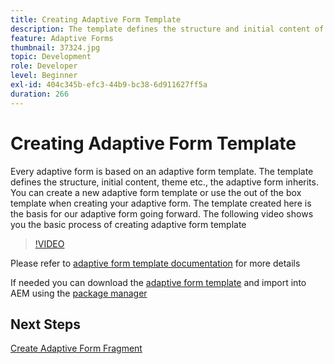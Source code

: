 ```yaml
---
title: Creating Adaptive Form Template
description: The template defines the structure and initial content of the Adaptive Form.
feature: Adaptive Forms
thumbnail: 37324.jpg
topic: Development
role: Developer
level: Beginner
exl-id: 404c345b-efc3-44b9-bc38-6d911627ff5a
duration: 266
---
```

# Creating Adaptive Form Template

Every adaptive form is based on an adaptive form template. The template defines the structure, initial content, theme etc., the adaptive form inherits. You can create a new adaptive form template or use the out of the box template when creating your adaptive form.
The template created here is the basis for our adaptive form going forward.
The following video shows you the basic process of creating adaptive form template

>[!VIDEO](https://video.tv.adobe.com/v/37324?quality=12&learn=on)

Please refer to [adaptive form template documentation](https://experienceleague.adobe.com/docs/experience-manager-65/forms/adaptive-forms-advanced-authoring/template-editor.html) for more details  

If needed you can download the [adaptive form template](assets/peak-application-template.zip) and import into AEM using the [package manager](http://localhost:4502/crx/packmgr/index.jsp)

## Next Steps

[Create Adaptive Form Fragment](./create-form-fragment.md)


